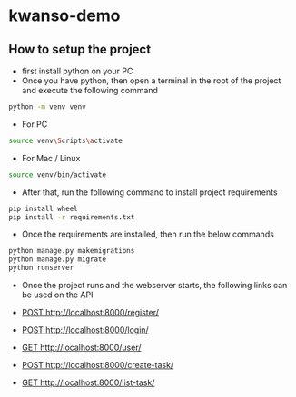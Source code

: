 # kwanso-demo

## How to setup the project

- first install python on your PC
- Once you have python, then open a terminal in the root of the project and execute the following command

``` bash
python -m venv venv
```

- For PC

```bash
source venv\Scripts\activate
```

- For Mac / Linux

```bash
source venv/bin/activate
```

- After that, run the following command to install project requirements

```bash
pip install wheel
pip install -r requirements.txt
```

- Once the requirements are installed, then run the below commands

```bash
python manage.py makemigrations
python manage.py migrate
python runserver
```

- Once the project runs and the webserver starts, the following links can be used on the API

- [POST http://localhost:8000/register/](http://localhost:8000/register/)
- [POST http://localhost:8000/login/](http://localhost:8000/login/)
- [GET http://localhost:8000/user/](http://localhost:8000/user/)
- [POST http://localhost:8000/create-task/](http://localhost:8000/create-task/)
- [GET http://localhost:8000/list-task/](http://localhost:8000/list-task/)
